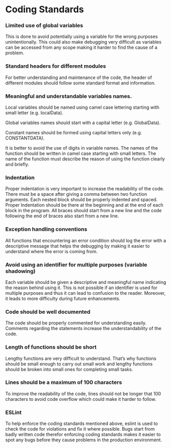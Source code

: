 # Coding Standards

### Limited use of global variables

This is done to avoid potentially using a variable for the wrong purposes unintentionally. This could also make debugging very difficult as variables can be accessed from any scope making it harder to find the cause of a problem.

### Standard headers for different modules

For better understanding and maintenance of the code, the header of different modules should follow some standard format and information.

### Meaningful and understandable variables names.
Local variables should be named using camel case lettering starting with small letter (e.g. localData).

Global variables names should start with a capital letter (e.g. GlobalData).

Constant names should be formed using capital letters only (e.g. CONSTANTDATA).

It is better to avoid the use of digits in variable names.
The names of the function should be written in camel case starting with small letters.
The name of the function must describe the reason of using the function clearly and briefly.

### Indentation

Proper indentation is very important to increase the readability of the code.
There must be a space after giving a comma between two function arguments.
Each nested block should be properly indented and spaced.
Proper Indentation should be there at the beginning and at the end of each block in the program.
All braces should start from a new line and the code following the end of braces also start from a new line.

### Exception handling conventions
All functions that encountering an error condition should log the error with a descriptive message that helps the debugging by making it easier to understand where the error is coming from.

### Avoid using an identifier for multiple purposes (variable shadowing)
Each variable should be given a descriptive and meaningful name indicating the reason behind using it. This is not possible if an identifier is used for multiple purposes and thus it can lead to confusion to the reader. Moreover, it leads to more difficulty during future enhancements.

### Code should be well documented
The code should be properly commented for understanding easily. Comments regarding the statements increase the understandability of the code.

### Length of functions should be short

Lengthy functions are very difficult to understand. That’s why functions should be small enough to carry out small work and lengthy functions should be broken into small ones for completing small tasks.

### Lines should be a maximum of 100 characters

To improve the readability of the code, lines should not be longer that 100 characters to avoid code overflow which could make it harder to follow.

### ESLint

To help enforce the coding standards mentioned above, eslint is used to check the code for violations and fix it where possible. Bugs start from badly written code therefor enforcing coding standards makes it easier to spot any bugs before they cause problems in the production environment.
